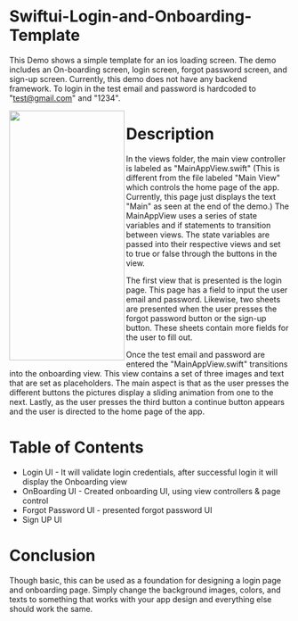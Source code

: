 # Swiftui-Login-and-Onboarding-Template
This Demo shows a simple template for an ios loading screen. The demo includes an
On-boarding screen, login screen, forgot password screen, and sign-up screen. Currently, this demo
does not have any backend framework. To login in the test email and password is hardcoded to "test@gmail.com" and "1234".


<img align="left" width="207" height="448" src="https://github.com/Stanley-Moukhametzianov/Swiftui-Login-and-Onboarding-Template/blob/onboarding/RPReplay-Final1626646708.gif">

# Description #
In the views folder, the main view controller is labeled as "MainAppView.swift" (This is different from the file labeled 
"Main View" which controls the home page of the app. Currently, this page just displays the text "Main" as seen at
the end of the demo.) The MainAppView uses a series of state variables and if statements to transition between views. The state
variables are passed into their respective views and set to true or false through the buttons in the view. 

The first view that is presented is the login page. This page has a field to input the user email and password. Likewise,
two sheets are presented when the user presses the forgot password button or the sign-up button. These sheets contain
more fields for the user to fill out. 

Once the test email and password are entered the "MainAppView.swift" transitions into the onboarding view. This view contains a set of three
images and text that are set as placeholders. The main aspect is that as the user presses the different buttons the pictures display a
sliding animation from one to the next. Lastly, as the user presses the third button a continue button appears and the user is directed to
the home page of the app. 

# Table of Contents #
- Login UI - It will validate login credentials, after successful login it will display the Onboarding view
- OnBoarding UI - Created onboarding UI, using view controllers & page control
- Forgot Password UI - presented forgot password UI
- Sign UP UI

# Conclusion #
Though basic, this can be used as a foundation for designing a login page and onboarding page. Simply change the background images, colors,
and texts to something that works with your app design and everything else should work the same. 
